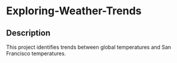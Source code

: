 # Exploring-Weather-Trends
## Description
This project identifies trends between global temperatures and San Francisco temperatures.
